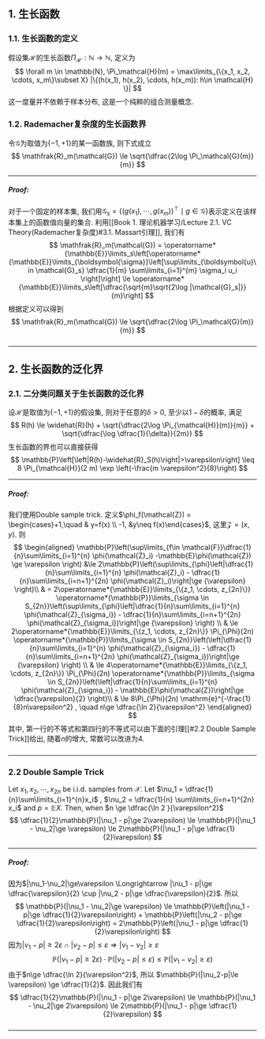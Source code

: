 ## 1. 生长函数
### 1.1. 生长函数的定义
假设集$\mathcal{H}$的生长函数$\Pi_\mathcal{H}: \mathbb{N}\to \mathbb{N}$, 定义为
$$
\forall m \in \mathbb{N}, \Pi_\mathcal{H}(m) = \max\limits_{\{x_1, x_2, \cdots, x_m\}\subset X} |\{(h(x_1), h(x_2), \cdots, h(x_m)): h\in \mathcal{H} \}|
$$
这一度量并不依赖于样本分布, 这是一个纯粹的组合测量概念. 



### 1.2. Rademacher复杂度的生长函数界
令$\mathcal{G}$为取值为$\{-1, +1\}$的某一函数族, 则下式成立
$$
\mathfrak{R}_m(\mathcal{G}) \le \sqrt{\dfrac{2\log \Pi_\mathcal{G}(m)}{m}}
$$
___
##### Proof: 
对于一个固定的样本集, 我们用$\mathcal{G}_s = \left\{(g(x_1), \cdots, g(x_m))^{\top}\mid g\in \mathcal{G}\right\}$表示定义在该样本集上的函数值向量的集合. 利用[[Book 1. 理论机器学习/Lecture 2.1. VC Theory(Rademacher复杂度)#3.1. Massart引理]], 我们有
$$
\mathfrak{R}_m(\mathcal{G}) = \operatorname*{\mathbb{E}}\limits_s\left[\operatorname*{\mathbb{E}}\limits_{\boldsymbol{\sigma}}\left[\sup\limits_{\boldsymbol{u}\in \mathcal{G}_s} \dfrac{1}{m} \sum\limits_{i=1}^{m}  \sigma_i u_i \right]\right] \le \operatorname*{\mathbb{E}}\limits_s\left[\dfrac{\sqrt{m}\sqrt{2\log |\mathcal{G}_s|}}{m}\right]
$$
根据定义可以得到
$$
\mathfrak{R}_m(\mathcal{G}) \le \sqrt{\dfrac{2\log \Pi_\mathcal{G}(m)}{m}}
$$
#####
___

## 2. 生长函数的泛化界
### 2.1. 二分类问题关于生长函数的泛化界
设$\mathcal{H}$是取值为$\{-1, +1\}$的假设集, 则对于任意的$\delta>0$, 至少以$1-\delta$的概率, 满足
$$
R(h) \le \widehat{R}(h) + \sqrt{\dfrac{2\log \Pi_{\mathcal{H}}(m)}{m}} + \sqrt{\dfrac{\log \dfrac{1}{\delta}}{2m}}
$$
生长函数的界也可以直接获得
$$
\mathbb{P}\left[\left|R(h)-\widehat{R}_S(h)\right|>\varepsilon\right] \leq 8 \Pi_{\mathcal{H}}(2 m) \exp \left(-\frac{m \varepsilon^2}{8}\right)
$$
___
##### Proof: 
我们使用Double sample trick. 定义$\phi_f(\mathcal{Z}) = \begin{cases}+1,\quad & y=f(x)  \\ -1,  &y\neq f(x)\end{cases}$, 这里$\mathcal{Z} = (x, y)$. 则
$$
\begin{aligned}
\mathbb{P}\left(\sup\limits_{f\in \mathcal{F}}\dfrac{1}{n}\sum\limits_{i=1}^{n} \phi(\mathcal{Z}_i) -\mathbb{E}\phi(\mathcal{Z}) \ge \varepsilon  \right) &\le 2\mathbb{P}\left(\sup\limits_{\phi}\left|\dfrac{1}{n}\sum\limits_{i=1}^{n} \phi(\mathcal{Z}_i) - \dfrac{1}{n}\sum\limits_{i=n+1}^{2n} \phi(\mathcal{Z}_i)\right|\ge {\varepsilon}  \right)\\
& = 2\operatorname*{\mathbb{E}}\limits_{\{z_1, \cdots, z_{2n}\}} \operatorname*{\mathbb{P}}\limits_{\sigma \in S_{2n}}\left(\sup\limits_{\phi}\left|\dfrac{1}{n}\sum\limits_{i=1}^{n} \phi(\mathcal{Z}_{\sigma_i}) - \dfrac{1}{n}\sum\limits_{i=n+1}^{2n} \phi(\mathcal{Z}_{\sigma_i})\right|\ge {\varepsilon}  \right) \\ 
& \le 2\operatorname*{\mathbb{E}}\limits_{\{z_1, \cdots, z_{2n}\}} \Pi_{\Phi}(2n) \operatorname*{\mathbb{P}}\limits_{\sigma \in S_{2n}}\left(\left|\dfrac{1}{n}\sum\limits_{i=1}^{n} \phi(\mathcal{Z}_{\sigma_i}) - \dfrac{1}{n}\sum\limits_{i=n+1}^{2n} \phi(\mathcal{Z}_{\sigma_i})\right|\ge {\varepsilon} \right) \\
& \le 4\operatorname*{\mathbb{E}}\limits_{\{z_1, \cdots, z_{2n}\}} \Pi_{\Phi}(2n) \operatorname*{\mathbb{P}}\limits_{\sigma \in S_{2n}}\left(\left|\dfrac{1}{n}\sum\limits_{i=1}^{n} \phi(\mathcal{Z}_{\sigma_i}) - \mathbb{E}\phi(\mathcal{Z})\right|\ge \dfrac{\varepsilon}{2} \right)\\
& \le 8\Pi_{\Phi}(2n) \mathrm{e}^{-\frac{1}{8}n\varepsilon^2} , \quad n\ge \dfrac{\ln 2}{\varepsilon^2}
\end{aligned}
$$
其中, 第一行的不等式和第四行的不等式可以由下面的引理[[#2.2 Double Sample Trick]]给出, 随着$n$的增大, 常数可以改进为$4$.
#####
___
### 2.2 Double Sample Trick
Let $x_1, x_2, \cdots, x_{2n}$ be i.i.d. samples from $\mathcal{X}$. Let $\nu_1 = \dfrac{1}{n}\sum\limits_{i=1}^{n}x_i$ , $\nu_2 = \dfrac{1}{n} \sum\limits_{i=n+1}^{2n} x_i$ and $p = \mathbb{E}X$. Then, when $n \ge \dfrac{\ln 2 }{\varepsilon^2}$
$$
\dfrac{1}{2}\mathbb{P}(|\nu_1 - p|\ge 2\varepsilon) \le \mathbb{P}(|\nu_1 - \nu_2|\ge \varepsilon) \le 2\mathbb{P}(|\nu_1 - p|\ge \dfrac{1}{2}\varepsilon)
$$
___
##### Proof: 
因为$|\nu_1-\nu_2|\ge\varepsilon \Longrightarrow |\nu_1 - p|\ge \dfrac{\varepsilon}{2} \cup |\nu_2 - p|\ge \dfrac{\varepsilon}{2}$. 所以
$$
\mathbb{P}(|\nu_1 - \nu_2|\ge \varepsilon) \le \mathbb{P}\left(|\nu_1 - p|\ge \dfrac{1}{2}\varepsilon\right) + \mathbb{P}\left(|\nu_2 - p|\ge \dfrac{1}{2}\varepsilon\right) = 2\mathbb{P}\left(|\nu_1 - p|\ge \dfrac{1}{2}\varepsilon\right)
$$ 
因为$|\nu_1 - p|\ge 2\varepsilon \cap |\nu_2 - p|\le\varepsilon \Longrightarrow |\nu_1 - \nu_2|\ge \varepsilon$
$$
\mathbb{P}(|\nu_1 - p|\ge 2\varepsilon) \cdot \mathbb{P}(|\nu_2-p|\le \varepsilon) \le  \mathbb{P}(|\nu_1-\nu_2|\ge \varepsilon)
$$
由于$n\ge \dfrac{\ln 2}{\varepsilon^2}$, 所以 $\mathbb{P}(|\nu_2-p|\le \varepsilon) \ge \dfrac{1}{2}$. 因此我们有
$$
\dfrac{1}{2}\mathbb{P}(|\nu_1 - p|\ge 2\varepsilon) \le \mathbb{P}(|\nu_1 - \nu_2|\ge 2\varepsilon) \le 2\mathbb{P}(|\nu_1 - p|\ge \dfrac{1}{2}\varepsilon)
$$
#####
___